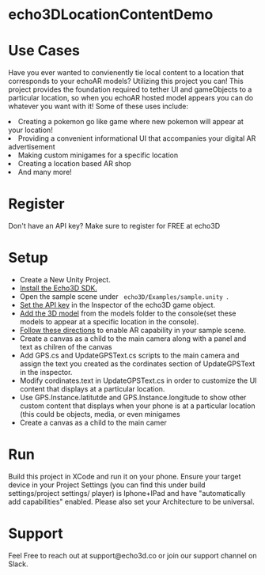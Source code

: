 <H1>echo3DLocationContentDemo</H1>


<H1> Use Cases</H1>
<p>Have you ever wanted to convienently tie local content to a location that corresponds to your echoAR models? Utilizing this project you can! This project provides the foundation required to tether UI and gameObjects to a particular location, so when you echoAR hosted model appears you can do whatever you want with it! Some of these uses include:</p>

<li>Creating a pokemon go like game where new pokemon will appear at your location!</li>
<li>Providing a convenient informational UI that accompanies your digital AR advertisement </li>
<li>Making custom minigames for a specific location</li>
<li>Creating a location based AR shop</li>
<li>And many more!</li>

<H1>Register</H1>
<p>Don't have an API key? Make sure to register for FREE at echo3D</p>

<H1>Setup</H1>

<ul>
<li>Create a New Unity Project.</li>
<li><a href="https://docs.echo3d.co/unity/installation">Install the Echo3D SDK.</a></li>
<li>Open the sample scene under <code> echo3D/Examples/sample.unity </code>.</li>
<li><a href="https://docs.echo3d.co/unity/using-the-sdk">Set the API key</a> in the Inspector of the echo3D game object.</li>
<li><a href="https://docs.echo3d.co/quickstart/add-a-3d-model">Add the 3D model</a> from the models folder to the console(set these models to appear at a specific location in the console).</li>
<li><a href="https://docs.echo3d.co/unity/adding-ar-capabilities">Follow these directions</a> to enable AR capability in your sample scene.</li>
<li>Create a canvas as a child to the main camera along with a panel and text as chilren of the canvas</li>
<li> Add GPS.cs and UpdateGPSText.cs scripts to the main camera and assign the text you created as the cordinates section of UpdateGPSText in the inspector.</li>
<li> Modify cordinates.text in UpdateGPSText.cs in order to customize the UI content that displays at a particular location.</li>
<li> Use GPS.Instance.latitutde and GPS.Instance.longitude to show other custom content that displays when your phone is at a particular location (this could be objects, media, or even minigames</li>
<li>Create a canvas as a child to the main camer</li>
</ul>

<H1>Run</H1>
<p> Build this project in XCode and run it on your phone. Ensure your target device in your Project Settings (you can find this under build settings/project settings/ player) is Iphone+IPad and have "automatically add capabilities" enabled. Please also set your Architecture to be universal.</p>

<H1>Support</H1>
<p>Feel Free to reach out at support@echo3d.co or join our support channel on Slack.</p>
